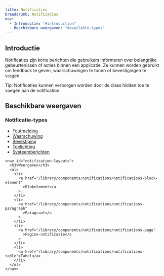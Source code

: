 ```yaml
---
title: Notificaties
breadcrumb: Notificaties
nav:
  - Introductie: "#introduction"
  - Beschikbare weergaven: "#available-types"
---
```


<h2 id="introduction">Introductie</h2>

Notificaties zijn korte berichten die gebruikers informeren over belangrijke
gebeurtenissen of acties binnen een applicatie. Ze kunnen worden gebruikt om
feedback te geven, waarschuwingen te tonen of bevestigingen te vragen.

<p class="explanation">
  <span>Tip:</span> Notificaties kunnen verborgen worden door de class hidden toe te voegen aan de notification.
</p>

<section id="available-types">
  <h2>Beschikbare weergaven</h2>
  <div class="column-2">
    <nav id="notification-types">
      <h3>Notificatie-types</h3>
      <ul>
        <li>
          <a href="/library/components/notifications/notification-error"
            >Foutmelding</a
          >
        </li>
        <li>
          <a href="/library/components/notifications/notification-warning"
            >Waarschuwing</a
          >
        </li>
        <li>
          <a href="/library/components/notifications/notification-confirmation"
            >Bevestiging</a
          >
        </li>
        <li>
          <a href="/library/components/notifications/notification-explanation"
            >Toelichting</a
          >
        </li>
        <li>
          <a href="/library/components/notifications/notification-system-message"
            >Systeemberichten</a
          >
        </li>
      </ul>
    </nav>

    <nav id="notification-layouts">
      <h3>Weergaven</h3>
      <ul>
        <li>
          <a href="/library/components/notifications/notifications-block-element"
            >Blokelement</a
          >
        </li>
        <li>
          <a href="/library/components/notifications/notifications-paragraph"
            >Paragraaf</a
          >
        </li>
        <li>
          <a href="/library/components/notifications/notifications-page"
            >Pagina-notificatie</a
          >
        </li>
        <li>
          <a href="/library/components/notifications/notifications-table">Tabel</a>
        </li>
      </ul>
    </nav>

  </div>
</section>
